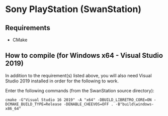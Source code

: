 # Sony PlayStation (SwanStation)

## Requirements

- CMake

## How to compile (for Windows x64 - Visual Studio 2019)

In addition to the requirement(s) listed above, you will also need Visual Studio 2019 installed in order for the following to work.

Enter the following commands (from the SwanStation source directory):

    cmake -G"Visual Studio 16 2019" -A "x64" -DBUILD_LIBRETRO_CORE=ON -DCMAKE_BUILD_TYPE=Release -DENABLE_CHEEVOS=OFF . -B"build\windows-x86_64"
